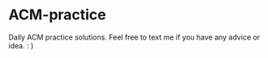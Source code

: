 # ACM-practice
Daily ACM practice solutions. Feel free to text me if you have any advice or idea. : )
